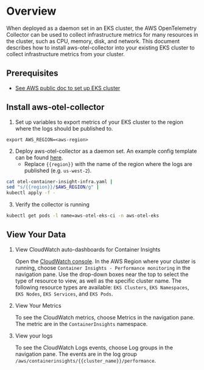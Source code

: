 # Overview

When deployed as a daemon set in an EKS cluster, the AWS OpenTelemetry Collector can be used to collect infrastructure metrics for many resources in the cluster, such as CPU, memory, disk, and network. This document describes how to install aws-otel-collector into your existing EKS cluster to collect infrastructure metrics from your cluster. 

## Prerequisites

* [See AWS public doc to set up EKS cluster](https://docs.aws.amazon.com/AmazonCloudWatch/latest/monitoring/Container-Insights-prerequisites.html)

## Install aws-otel-collector

1. Set up variables to export metrics of your EKS cluster to the region where the logs should be published to.

```
export AWS_REGION=<aws-region>
```

2. Deploy aws-otel-collector as a daemon set. An example config template can be found [here](../../deployment-template/eks/otel-container-insight-infra.yaml).
    * Replace `{{region}}` with the name of the region where the logs are published (e.g. `us-west-2`).

```bash
cat otel-container-insight-infra.yaml |
sed "s/{{region}}/$AWS_REGION/g" | 
kubectl apply -f - 
```

3. Verify the collector is running

```bash
kubectl get pods -l name=aws-otel-eks-ci -n aws-otel-eks
```

## View Your Data
1. View CloudWatch auto-dashboards for Container Insights

   Open the [CloudWatch console](https://console.aws.amazon.com/cloudwatch/). In the AWS Region where your cluster is
   running, choose `Container Insights - Performance monitoring` in the navigation pane. Use the drop-down boxes near the top to select the type of resource to view, as well as the specific cluster name. The following resource types are available: `EKS Clusters`, `EKS Namespaces`, `EKS Nodes`, `EKS Services`, and `EKS Pods`. 

2. View Your Metrics

   To see the CloudWatch metrics, choose Metrics in the navigation pane. The metric are in the
   `ContainerInsights` namespace.

3. View your logs

   To see the CloudWatch Logs events, choose Log groups in the navigation pane. The events are in the log group
   `/aws/containerinsights/{{cluster_name}}/performance`. 
